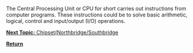 The Central Processing Unit or CPU for short carries out instructions from computer programs. These instructions could be to solve basic arithmetic, logical, control and input/output (I/O) operations.

[**Next Topic:** Chipset(Northbridge/Southbridge](Chipset.md)

[**Return**](README.md)
